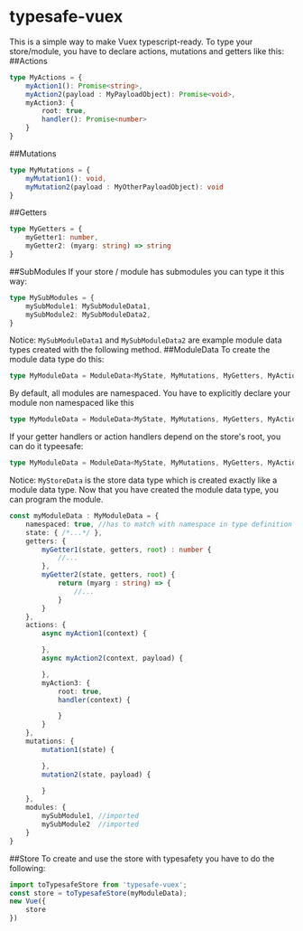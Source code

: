 # typesafe-vuex
This is a simple way to make Vuex typescript-ready. To type your store/module, you have to declare actions, mutations and getters like this:
##Actions
```typescript
type MyActions = {
    myAction1(): Promise<string>,
    myAction2(payload : MyPayloadObject): Promise<void>,
    myAction3: {
        root: true,
        handler(): Promise<number>
    }
}
```
##Mutations
```typescript
type MyMutations = {
    myMutation1(): void,
    myMutation2(payload : MyOtherPayloadObject): void
}
```
##Getters
```typescript
type MyGetters = {
    myGetter1: number,
    myGetter2: (myarg: string) => string
}
```
##SubModules
If your store / module has submodules you can type it this way:
```typescript
type MySubModules = {
    mySubModule1: MySubModuleData1,
    mySubModule2: MySubModuleData2,
}
```
Notice: `MySubModuleData1` and `MySubModuleData2` are example module data types created with the following method.
##ModuleData
To create the module data type do this:
```typescript
type MyModuleData = ModuleData<MyState, MyMutations, MyGetters, MyActions, MySubModules>;
```
By default, all modules are namespaced. You have to explicitly declare your module non namespaced like this
```typescript
type MyModuleData = ModuleData<MyState, MyMutations, MyGetters, MyActions, MySubModules, false>;
```
If your getter handlers or action handlers depend on the store's root, you can do it typeesafe:
```typescript
type MyModuleData = ModuleData<MyState, MyMutations, MyGetters, MyActions, MySubModules, false /*or true*/, MyStoreData>;
```
Notice: `MyStoreData` is the store data type which is created exactly like a module data type.
Now that you have created the module data type, you can program the module.
```typescript
const myModuleData : MyModuleData = {
    namespaced: true, //has to match with namespace in type definition
    state: { /*...*/ },
    getters: {
        myGetter1(state, getters, root) : number {
            //...
        },
        myGetter2(state, getters, root) {
            return (myarg : string) => {
                //...
            }
        }
    },
    actions: {
        async myAction1(context) {

        },
        async myAction2(context, payload) {

        },
        myAction3: {
            root: true,
            handler(context) {

            }
        }
    },
    mutations: {
        mutation1(state) {

        },
        mutation2(state, payload) {

        }
    },
    modules: {
        mySubModule1, //imported
        mySubModule2  //imported
    }
}
```
##Store
To create and use the store with typesafety you have to do the following:
```typescript
import toTypesafeStore from 'typesafe-vuex';
const store = toTypesafeStore(myModuleData);
new Vue({
    store
})
```